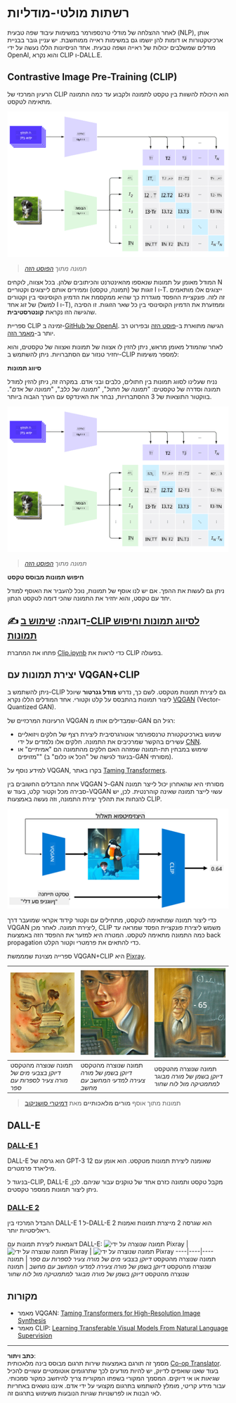 <!--
CO_OP_TRANSLATOR_METADATA:
{
  "original_hash": "9c592c26aca16ca085d268c732284187",
  "translation_date": "2025-08-28T19:22:51+00:00",
  "source_file": "lessons/X-Extras/X1-MultiModal/README.md",
  "language_code": "he"
}
-->
# רשתות מולטי-מודליות

לאחר ההצלחה של מודלי טרנספורמר במשימות עיבוד שפה טבעית (NLP), אותן ארכיטקטורות או דומות להן יושמו גם במשימות ראייה ממוחשבת. יש עניין גובר בבניית מודלים שמשלבים יכולות של ראייה ושפה טבעית. אחד הניסיונות הללו נעשה על ידי OpenAI, והוא נקרא CLIP ו-DALL.E.

## Contrastive Image Pre-Training (CLIP)

הרעיון המרכזי של CLIP הוא היכולת להשוות בין טקסט לתמונה ולקבוע עד כמה התמונה מתאימה לטקסט.

![ארכיטקטורת CLIP](../../../../../translated_images/clip-arch.b3dbf20b4e8ed8be1c38e2bc6100fd3cc257c33cda4692b301be91f791b13ea7.he.png)

> *תמונה מתוך [הפוסט הזה](https://openai.com/blog/clip/)*

המודל מאומן על תמונות שנאספו מהאינטרנט והכיתובים שלהן. בכל אצווה, לוקחים N זוגות של (תמונה, טקסט) וממירים אותם לייצוגים וקטוריים I ו-T. ייצוגים אלו מותאמים זה לזה. פונקציית ההפסד מוגדרת כך שהיא ממקסמת את הדמיון הקוסינוסי בין וקטורים של זוג אחד (למשל I ו-T), וממזערת את הדמיון הקוסינוסי בין כל שאר הזוגות. זו הסיבה שהגישה הזו נקראת **קונטרסטיבית**.

ספריית CLIP זמינה ב-[GitHub של OpenAI](https://github.com/openai/CLIP). הגישה מתוארת ב-[פוסט הזה](https://openai.com/blog/clip/) ובפירוט רב יותר ב-[מאמר הזה](https://arxiv.org/pdf/2103.00020.pdf).

לאחר שהמודל מאומן מראש, ניתן להזין לו אצווה של תמונות ואצווה של טקסטים, והוא יחזיר טנזור עם הסתברויות. ניתן להשתמש ב-CLIP למספר משימות:

**סיווג תמונות**

נניח שעלינו לסווג תמונות בין חתולים, כלבים ובני אדם. במקרה זה, ניתן להזין למודל תמונה וסדרה של טקסטים: "*תמונה של חתול*", "*תמונה של כלב*", "*תמונה של אדם*". בווקטור התוצאות של 3 ההסתברויות, נבחר את האינדקס עם הערך הגבוה ביותר.

![CLIP לסיווג תמונות](../../../../../translated_images/clip-class.3af42ef0b2b19369a633df5f20ddf4f5a01d6c8ffa181e9d3a0572c19f919f72.he.png)

> *תמונה מתוך [הפוסט הזה](https://openai.com/blog/clip/)*

**חיפוש תמונות מבוסס טקסט**

ניתן גם לעשות את ההפך. אם יש לנו אוסף של תמונות, נוכל להעביר את האוסף למודל יחד עם טקסט, והוא יחזיר את התמונה שהכי דומה לטקסט הנתון.

## ✍️ דוגמה: [שימוש ב-CLIP לסיווג תמונות וחיפוש תמונות](Clip.ipynb)

פתחו את המחברת [Clip.ipynb](Clip.ipynb) כדי לראות את CLIP בפעולה.

## יצירת תמונות עם VQGAN+CLIP

ניתן להשתמש ב-CLIP גם ליצירת תמונות מטקסט. לשם כך, נדרש **מודל גנרטור** שיוכל ליצור תמונות בהתבסס על קלט וקטורי. אחד המודלים הללו נקרא [VQGAN](https://compvis.github.io/taming-transformers/) (Vector-Quantized GAN).

הרעיונות המרכזיים של VQGAN שמבדילים אותו מ-GAN רגיל הם:
* שימוש בארכיטקטורת טרנספורמר אוטורגרסיבית ליצירת רצף של חלקים ויזואליים עשירים בהקשר שמרכיבים את התמונה. חלקים אלו נלמדים על ידי [CNN](../../4-ComputerVision/07-ConvNets/README.md).
* שימוש במבחין תת-תמונה שמזהה האם חלקים מהתמונה הם "אמיתיים" או "מזויפים" (בניגוד לגישה של "הכל או כלום" ב-GAN מסורתי).

למידע נוסף על VQGAN, בקרו באתר [Taming Transformers](https://compvis.github.io/taming-transformers/).

אחת ההבדלים החשובים בין VQGAN ל-GAN מסורתי היא שהאחרון יכול לייצר תמונה סבירה מכל וקטור קלט, בעוד ש-VQGAN עשוי לייצר תמונה שאינה קוהרנטית. לכן, יש להנחות את תהליך יצירת התמונה, וזה נעשה באמצעות CLIP.

![ארכיטקטורת VQGAN+CLIP](../../../../../translated_images/vqgan.5027fe05051dfa3101950cfa930303f66e6478b9bd273e83766731796e462d9b.he.png)

כדי ליצור תמונה שמתאימה לטקסט, מתחילים עם וקטור קידוד אקראי שמועבר דרך VQGAN ליצירת תמונה. לאחר מכן, CLIP משמש ליצירת פונקציית הפסד שמראה עד כמה התמונה מתאימה לטקסט. המטרה היא למזער את ההפסד הזה באמצעות back propagation כדי להתאים את פרמטרי וקטור הקלט.

ספרייה מצוינת שמממשת VQGAN+CLIP היא [Pixray](http://github.com/pixray/pixray).

![תמונה שנוצרה על ידי Pixray](../../../../../translated_images/a_closeup_watercolor_portrait_of_young_male_teacher_of_literature_with_a_book.2384968e9db8a0d09dc96de938b9f95bde8a7e1c721f48f286a7795bf16d56c7.he.png) |  ![תמונה שנוצרה על ידי Pixray](../../../../../translated_images/a_closeup_oil_portrait_of_young_female_teacher_of_computer_science_with_a_computer.e0b6495f210a439077e1c32cc8afdf714e634fe24dc78dc5aa45fd2f560b0ed5.he.png) | ![תמונה שנוצרה על ידי Pixray](../../../../../translated_images/a_closeup_oil_portrait_of_old_male_teacher_of_math.5362e67aa7fc2683b9d36a613b364deb7454760cd39205623fc1e3938fa133c0.he.png)
----|----|----
תמונה שנוצרה מהטקסט *דיוקן בצבעי מים של מורה צעיר לספרות עם ספר* | תמונה שנוצרה מהטקסט *דיוקן בשמן של מורה צעירה למדעי המחשב עם מחשב* | תמונה שנוצרה מהטקסט *דיוקן בשמן של מורה מבוגר למתמטיקה מול לוח שחור*

> תמונות מתוך אוסף **מורים מלאכותיים** מאת [דמיטרי סושניקוב](http://soshnikov.com)

## DALL-E
### [DALL-E 1](https://openai.com/research/dall-e)
DALL-E הוא גרסה של GPT-3 שאומנה ליצירת תמונות מטקסט. הוא אומן עם 12 מיליארד פרמטרים.

בניגוד ל-CLIP, DALL-E מקבל טקסט ותמונה כזרם אחד של טוקנים עבור שניהם. לכן, ניתן ליצור תמונות ממספר טקסטים.

### [DALL-E 2](https://openai.com/dall-e-2)
ההבדל המרכזי בין DALL-E 1 ל-DALL-E 2 הוא שגרסה 2 מייצרת תמונות ואמנות ריאליסטיות יותר.

דוגמאות ליצירת תמונות עם DALL-E:
![תמונה שנוצרה על ידי Pixray](../../../../../translated_images/DALL·E%202023-06-20%2015.56.56%20-%20a%20closeup%20watercolor%20portrait%20of%20young%20male%20teacher%20of%20literature%20with%20a%20book.6c235e8271d9ed10ce985d86aeb241a58518958647973af136912116b9518fce.he.png) |  ![תמונה שנוצרה על ידי Pixray](../../../../../translated_images/DALL·E%202023-06-20%2015.57.43%20-%20a%20closeup%20oil%20portrait%20of%20young%20female%20teacher%20of%20computer%20science%20with%20a%20computer.f21dc4166340b6c8b4d1cb57efd1e22127407f9b28c9ac7afe11344065369e64.he.png) | ![תמונה שנוצרה על ידי Pixray](../../../../../translated_images/DALL·E%202023-06-20%2015.58.42%20-%20%20a%20closeup%20oil%20portrait%20of%20old%20male%20teacher%20of%20mathematics%20in%20front%20of%20blackboard.d331c2dfbdc3f7c46aa65c0809066f5e7ed4b49609cd259852e760df21051e4a.he.png)
----|----|----
תמונה שנוצרה מהטקסט *דיוקן בצבעי מים של מורה צעיר לספרות עם ספר* | תמונה שנוצרה מהטקסט *דיוקן בשמן של מורה צעירה למדעי המחשב עם מחשב* | תמונה שנוצרה מהטקסט *דיוקן בשמן של מורה מבוגר למתמטיקה מול לוח שחור*

## מקורות

* מאמר VQGAN: [Taming Transformers for High-Resolution Image Synthesis](https://compvis.github.io/taming-transformers/paper/paper.pdf)
* מאמר CLIP: [Learning Transferable Visual Models From Natural Language Supervision](https://arxiv.org/pdf/2103.00020.pdf)

---

**כתב ויתור**:  
מסמך זה תורגם באמצעות שירות תרגום מבוסס בינה מלאכותית [Co-op Translator](https://github.com/Azure/co-op-translator). בעוד שאנו שואפים לדיוק, יש להיות מודעים לכך שתרגומים אוטומטיים עשויים להכיל שגיאות או אי דיוקים. המסמך המקורי בשפתו המקורית צריך להיחשב כמקור סמכותי. עבור מידע קריטי, מומלץ להשתמש בתרגום מקצועי על ידי אדם. איננו נושאים באחריות לאי הבנות או לפרשנויות שגויות הנובעות משימוש בתרגום זה.
